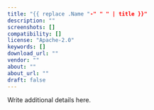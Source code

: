 ```yaml
---
title: "{{ replace .Name "-" " " | title }}"
description: ""
screenshots: []
compatibility: []
license: "Apache-2.0"
keywords: []
download_url: ""
vendor: ""
about: ""
about_url: ""
draft: false
---
```


Write additional details here.
